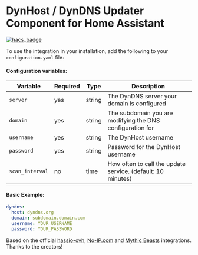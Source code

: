 # DynHost / DynDNS Updater Component for Home Assistant

[![hacs_badge](https://img.shields.io/badge/HACS-Custom-orange.svg)](https://github.com/hacs/integration)

To use the integration in your installation, add the following to your `configuration.yaml` file:

#### Configuration variables:
| Variable |  Required  |  Type  | Description |
| -------- | ---------- | ----------- | ----------- |
| `server` | yes | string | The DynDNS server your domain is configured |
| `domain` | yes | string |  The subdomain you are modifying the DNS configuration for |
| `username` | yes | string | The DynHost username |
| `password` | yes | string | Password for the DynHost username |
| `scan_interval` | no |  time | How often to call the update service. (default: 10 minutes) |

#### Basic Example:

```yaml
dyndns:
  host: dyndns.org
  domain: subdomain.domain.com
  username: YOUR_USERNAME
  password: YOUR_PASSWORD
```
Based on the official [hassio-ovh](https://github.com/GuilleGF/hassio-ovh),  [No-IP.com](https://github.com/home-assistant/core/tree/dev/homeassistant/components/no_ip) and [Mythic Beasts](https://github.com/home-assistant/core/blob/dev/homeassistant/components/mythicbeastsdns) integrations. Thanks to the creators!
